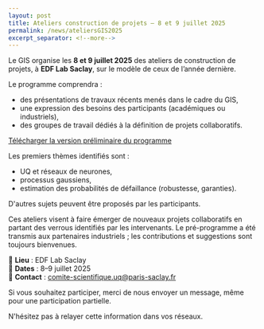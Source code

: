 ```yaml
---
layout: post
title: Ateliers construction de projets – 8 et 9 juillet 2025
permalink: /news/ateliersGIS2025
excerpt_separator: <!--more-->
---
```


Le GIS organise les **8 et 9 juillet 2025** des ateliers de construction de projets, à **EDF Lab Saclay**, sur le modèle de ceux de l’année dernière.

<!--more-->

Le programme comprendra :
- des présentations de travaux récents menés dans le cadre du GIS,
- une expression des besoins des participants (académiques ou industriels),
- des groupes de travail dédiés à la définition de projets collaboratifs.

[Télécharger la version préliminaire du programme](/files/2025/Programme_preliminaire_des_Ateliers_GIS_2025.pdf)

Les premiers thèmes identifiés sont :
- UQ et réseaux de neurones,
- processus gaussiens,
- estimation des probabilités de défaillance (robustesse, garanties).

D'autres sujets peuvent être proposés par les participants.

Ces ateliers visent à faire émerger de nouveaux projets collaboratifs en partant des verrous identifiés par les intervenants. Le pré-programme a été transmis aux partenaires industriels ; les contributions et suggestions sont toujours bienvenues.

📍 **Lieu** : EDF Lab Saclay  
📅 **Dates** : 8–9 juillet 2025  
📩 **Contact** : [comite-scientifique.uq@paris-saclay.fr](mailto:comite-scientifique.uq@paris-saclay.fr)

Si vous souhaitez participer, merci de nous envoyer un message, même pour une participation partielle.

N'hésitez pas à relayer cette information dans vos réseaux.
